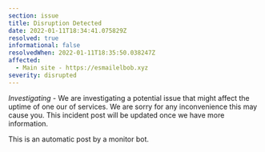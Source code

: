 ```yaml
---
section: issue
title: Disruption Detected
date: 2022-01-11T18:34:41.075829Z
resolved: true
informational: false
resolvedWhen: 2022-01-11T18:35:50.038247Z
affected:
  - Main site - https://esmailelbob.xyz
severity: disrupted
---
```

*Investigating* - We are investigating a potential issue that might affect the uptime of one our of services. We are sorry for any inconvenience this may cause you. This incident post will be updated once we have more information.

This is an automatic post by a monitor bot.
        